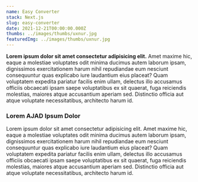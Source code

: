 ```yaml
---
name: Easy Converter
stack: Next.js
slug: easy-converter
date: 2021-12-21T00:00:00.000Z
thumbs: ../images/thumbs/uxnur.jpg
featuredImg: ../images/thumbs/uxnur.jpg
---
```


**Lorem ipsum dolor sit amet consectetur adipisicing elit.** Amet maxime hic, eaque a molestiae voluptates odit minima ducimus autem laborum ipsam, dignissimos exercitationem harum nihil repudiandae eum nesciunt consequuntur quas explicabo iure laudantium eius placeat? Quam voluptatem expedita pariatur facilis enim ullam, delectus illo accusamus officiis obcaecati ipsam saepe voluptatibus ex sit quaerat, fuga reiciendis molestias, maiores atque accusantium aperiam sed. Distinctio officia aut atque voluptate necessitatibus, architecto harum id.

### Lorem AJAD Ipsum Dolor

Lorem ipsum dolor sit amet consectetur adipisicing elit. Amet maxime hic, eaque a molestiae voluptates odit minima ducimus autem laborum ipsam, dignissimos exercitationem harum nihil repudiandae eum nesciunt consequuntur quas explicabo iure laudantium eius placeat? Quam voluptatem expedita pariatur facilis enim ullam, delectus illo accusamus officiis obcaecati ipsam saepe voluptatibus ex sit quaerat, fuga reiciendis molestias, maiores atque accusantium aperiam sed. Distinctio officia aut atque voluptate necessitatibus, architecto harum id.